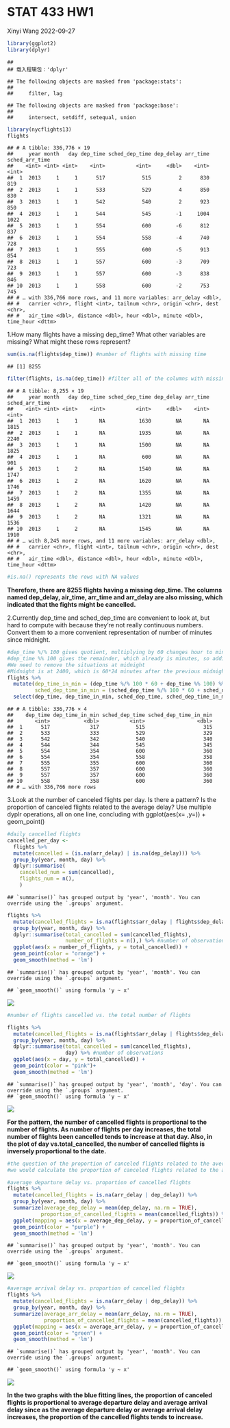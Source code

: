 STAT 433 HW1
================
Xinyi Wang
2022-09-27

``` r
library(ggplot2)
library(dplyr)
```

    ## 
    ## 载入程辑包：'dplyr'

    ## The following objects are masked from 'package:stats':
    ## 
    ##     filter, lag

    ## The following objects are masked from 'package:base':
    ## 
    ##     intersect, setdiff, setequal, union

``` r
library(nycflights13)
flights
```

    ## # A tibble: 336,776 × 19
    ##     year month   day dep_time sched_dep_time dep_delay arr_time sched_arr_time
    ##    <int> <int> <int>    <int>          <int>     <dbl>    <int>          <int>
    ##  1  2013     1     1      517            515         2      830            819
    ##  2  2013     1     1      533            529         4      850            830
    ##  3  2013     1     1      542            540         2      923            850
    ##  4  2013     1     1      544            545        -1     1004           1022
    ##  5  2013     1     1      554            600        -6      812            837
    ##  6  2013     1     1      554            558        -4      740            728
    ##  7  2013     1     1      555            600        -5      913            854
    ##  8  2013     1     1      557            600        -3      709            723
    ##  9  2013     1     1      557            600        -3      838            846
    ## 10  2013     1     1      558            600        -2      753            745
    ## # … with 336,766 more rows, and 11 more variables: arr_delay <dbl>,
    ## #   carrier <chr>, flight <int>, tailnum <chr>, origin <chr>, dest <chr>,
    ## #   air_time <dbl>, distance <dbl>, hour <dbl>, minute <dbl>, time_hour <dttm>

1.How many flights have a missing dep_time? What other variables are
missing? What might these rows represent?

``` r
sum(is.na(flights$dep_time)) #number of flights with missing time
```

    ## [1] 8255

``` r
filter(flights, is.na(dep_time)) #filter all of the columns with missing values
```

    ## # A tibble: 8,255 × 19
    ##     year month   day dep_time sched_dep_time dep_delay arr_time sched_arr_time
    ##    <int> <int> <int>    <int>          <int>     <dbl>    <int>          <int>
    ##  1  2013     1     1       NA           1630        NA       NA           1815
    ##  2  2013     1     1       NA           1935        NA       NA           2240
    ##  3  2013     1     1       NA           1500        NA       NA           1825
    ##  4  2013     1     1       NA            600        NA       NA            901
    ##  5  2013     1     2       NA           1540        NA       NA           1747
    ##  6  2013     1     2       NA           1620        NA       NA           1746
    ##  7  2013     1     2       NA           1355        NA       NA           1459
    ##  8  2013     1     2       NA           1420        NA       NA           1644
    ##  9  2013     1     2       NA           1321        NA       NA           1536
    ## 10  2013     1     2       NA           1545        NA       NA           1910
    ## # … with 8,245 more rows, and 11 more variables: arr_delay <dbl>,
    ## #   carrier <chr>, flight <int>, tailnum <chr>, origin <chr>, dest <chr>,
    ## #   air_time <dbl>, distance <dbl>, hour <dbl>, minute <dbl>, time_hour <dttm>

``` r
#is.na() represents the rows with NA values
```

**Therefore, there are 8255 flights having a missing dep_time. The
columns named dep_delay, air_time, arr_time and arr_delay are also
missing, which indicated that the fights might be cancelled.**

2.Currently dep_time and sched_dep_time are convenient to look at, but
hard to compute with because they’re not really continuous numbers.
Convert them to a more convenient representation of number of minutes
since midnight.

``` r
#dep_time %/% 100 gives quotient, multiplying by 60 changes hour to minutes
#dep_time %% 100 gives the remainder, which already is minutes, so adding together is fine
#We need to remove the situations at midnight
#Midnight is at 2400, which is 60*24 minutes after the previous midnight, so it should be considered at 0, so we need to use the remainder function %% to get rid of this special time
flights %>% 
  mutate(dep_time_in_min = (dep_time %/% 100 * 60 + dep_time %% 100) %% 1440,
         sched_dep_time_in_min = (sched_dep_time %/% 100 * 60 + sched_dep_time %% 100) %% 1440) %>%
  select(dep_time, dep_time_in_min, sched_dep_time, sched_dep_time_in_min)
```

    ## # A tibble: 336,776 × 4
    ##    dep_time dep_time_in_min sched_dep_time sched_dep_time_in_min
    ##       <int>           <dbl>          <int>                 <dbl>
    ##  1      517             317            515                   315
    ##  2      533             333            529                   329
    ##  3      542             342            540                   340
    ##  4      544             344            545                   345
    ##  5      554             354            600                   360
    ##  6      554             354            558                   358
    ##  7      555             355            600                   360
    ##  8      557             357            600                   360
    ##  9      557             357            600                   360
    ## 10      558             358            600                   360
    ## # … with 336,766 more rows

3.Look at the number of canceled flights per day. Is there a pattern? Is
the proportion of canceled flights related to the average delay? Use
multiple dyplr operations, all on one line, concluding with
ggplot(aes(x= ,y=)) + geom_point()

``` r
#daily cancelled flights 
cancelled_per_day <- 
  flights %>%
  mutate(cancelled = (is.na(arr_delay) | is.na(dep_delay))) %>%
  group_by(year, month, day) %>%
  dplyr::summarise(
    cancelled_num = sum(cancelled),
    flights_num = n(),
    )
```

    ## `summarise()` has grouped output by 'year', 'month'. You can override using the `.groups` argument.

``` r
flights %>% 
  mutate(cancelled_flights = is.na(flights$arr_delay | flights$dep_delay)) %>% 
  group_by(year, month, day) %>% 
  dplyr::summarise(total_cancelled = sum(cancelled_flights),
                   number_of_flights = n(),) %>% #number of observations 
  ggplot(aes(x = number_of_flights, y = total_cancelled)) +
  geom_point(color = "orange") +
  geom_smooth(method = 'lm')
```

    ## `summarise()` has grouped output by 'year', 'month'. You can override using the `.groups` argument.

    ## `geom_smooth()` using formula 'y ~ x'

![](README_files/figure-gfm/unnamed-chunk-4-1.png)<!-- -->

``` r
#number of flights cancelled vs. the total number of flights

flights %>% 
  mutate(cancelled_flights = is.na(flights$arr_delay | flights$dep_delay)) %>% 
  group_by(year, month, day) %>% 
  dplyr::summarise(total_cancelled = sum(cancelled_flights),
                   day) %>% #number of observations 
  ggplot(aes(x = day, y = total_cancelled)) +
  geom_point(color = "pink")+
  geom_smooth(method = 'lm')
```

    ## `summarise()` has grouped output by 'year', 'month', 'day'. You can override using the `.groups` argument.
    ## `geom_smooth()` using formula 'y ~ x'

![](README_files/figure-gfm/unnamed-chunk-4-2.png)<!-- -->

**For the pattern, the number of cancelled flights is proportional to
the number of flights. As number of flights per day increases, the total
number of flights been cancelled tends to increase at that day. Also, in
the plot of day vs.total_cancelled, the number of cancelled flights is
inversely proportional to the date.**

``` r
#the question of the proportion of canceled flights related to the average delay
#we would calculate the proportion of canceled flights related to the average departure and arrival delay respectively

#average departure delay vs. proportion of cancelled flights
flights %>% 
  mutate(cancelled_flights = is.na(arr_delay | dep_delay)) %>%
  group_by(year, month, day) %>%
  summarize(average_dep_delay = mean(dep_delay, na.rm = TRUE),
           proportion_of_cancelled_flights = mean(cancelled_flights)) %>%
  ggplot(mapping = aes(x = average_dep_delay, y = proportion_of_cancelled_flights)) +
  geom_point(color = "purple") + 
  geom_smooth(method = 'lm')
```

    ## `summarise()` has grouped output by 'year', 'month'. You can override using the `.groups` argument.

    ## `geom_smooth()` using formula 'y ~ x'

![](README_files/figure-gfm/unnamed-chunk-5-1.png)<!-- -->

``` r
#average arrival delay vs. proportion of cancelled flights
flights %>% 
  mutate(cancelled_flights = is.na(arr_delay | dep_delay)) %>% 
  group_by(year, month, day) %>%
  summarize(average_arr_delay = mean(arr_delay, na.rm = TRUE),
            proportion_of_cancelled_flights = mean(cancelled_flights)) %>%
  ggplot(mapping = aes(x = average_arr_delay, y = proportion_of_cancelled_flights)) +
  geom_point(color = "green") + 
  geom_smooth(method = 'lm')
```

    ## `summarise()` has grouped output by 'year', 'month'. You can override using the `.groups` argument.

    ## `geom_smooth()` using formula 'y ~ x'

![](README_files/figure-gfm/unnamed-chunk-6-1.png)<!-- -->

**In the two graphs with the blue fitting lines, the proportion of
canceled flights is proportional to average departure delay and average
arrival delay since as the average departure delay or average arrival
delay increases, the proportion of the cancelled flights tends to
increase.**
